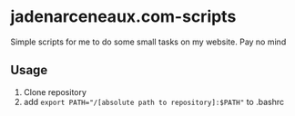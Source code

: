 # jadenarceneaux.com-scripts
Simple scripts for me to do some small tasks on my website. Pay no mind

## Usage
1. Clone repository
2. add `export PATH="/[absolute path to repository]:$PATH"` to .bashrc
